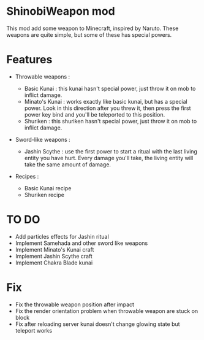 # ShinobiWeapon mod
This mod add some weapon to Minecraft, inspired by Naruto. These weapons are quite simple, but some of these has special powers.

# Features

- Throwable weapons :
    - Basic Kunai : this kunai hasn't special power, just throw it on mob to inflict damage.
    - Minato's Kunai : works exactly like basic kunai, but has a special power. Look in this direction after you threw it, then press the first power key bind and you'll be teleported to this position.
    - Shuriken : this shuriken hasn't special power, just throw it on mob to inflict damage.


- Sword-like weapons :
    - Jashin Scythe : use the first power to start a ritual with the last living entity you have hurt. Every damage you'll take, the living entity will take the same amount of damage.
	

- Recipes :
    - Basic Kunai recipe
    - Shuriken recipe

# TO DO

- Add particles effects for Jashin ritual
- Implement Samehada and other sword like weapons
- Implement Minato's Kunai craft
- Implement Jashin Scythe craft
- Implement Chakra Blade kunai

# Fix

- Fix the throwable weapon position after impact
- Fix the render orientation problem when throwable weapon are stuck on block
- Fix after reloading server kunai doesn't change glowing state but teleport works